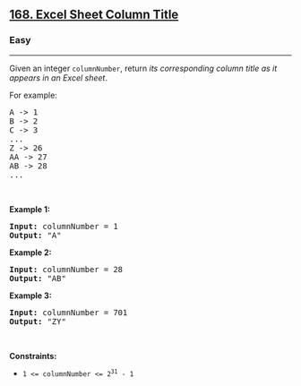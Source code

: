 <h2><a href="https://leetcode.com/problems/excel-sheet-column-title/">168. Excel Sheet Column Title</a></h2><h3>Easy</h3><hr><div data-immersive-translate-walked="bb9cafcd-0378-4062-a433-9712f86faf51"><p data-immersive-translate-walked="bb9cafcd-0378-4062-a433-9712f86faf51" data-immersive-translate-paragraph="1">Given an integer <code data-immersive-translate-walked="bb9cafcd-0378-4062-a433-9712f86faf51">columnNumber</code>, return <em data-immersive-translate-walked="bb9cafcd-0378-4062-a433-9712f86faf51">its corresponding column title as it appears in an Excel sheet</em>.</p>

<p data-immersive-translate-walked="bb9cafcd-0378-4062-a433-9712f86faf51" data-immersive-translate-paragraph="1">For example:</p>

<pre>A -&gt; 1
B -&gt; 2
C -&gt; 3
...
Z -&gt; 26
AA -&gt; 27
AB -&gt; 28 
...
</pre>

<p data-immersive-translate-walked="bb9cafcd-0378-4062-a433-9712f86faf51">&nbsp;</p>
<p data-immersive-translate-walked="bb9cafcd-0378-4062-a433-9712f86faf51"><strong class="example" data-immersive-translate-walked="bb9cafcd-0378-4062-a433-9712f86faf51" data-immersive-translate-paragraph="1">Example 1:</strong></p>

<pre><strong>Input:</strong> columnNumber = 1
<strong>Output:</strong> "A"
</pre>

<p data-immersive-translate-walked="bb9cafcd-0378-4062-a433-9712f86faf51"><strong class="example" data-immersive-translate-walked="bb9cafcd-0378-4062-a433-9712f86faf51" data-immersive-translate-paragraph="1">Example 2:</strong></p>

<pre><strong>Input:</strong> columnNumber = 28
<strong>Output:</strong> "AB"
</pre>

<p data-immersive-translate-walked="bb9cafcd-0378-4062-a433-9712f86faf51"><strong class="example" data-immersive-translate-walked="bb9cafcd-0378-4062-a433-9712f86faf51" data-immersive-translate-paragraph="1">Example 3:</strong></p>

<pre><strong>Input:</strong> columnNumber = 701
<strong>Output:</strong> "ZY"
</pre>

<p data-immersive-translate-walked="bb9cafcd-0378-4062-a433-9712f86faf51">&nbsp;</p>
<p data-immersive-translate-walked="bb9cafcd-0378-4062-a433-9712f86faf51"><strong data-immersive-translate-walked="bb9cafcd-0378-4062-a433-9712f86faf51" data-immersive-translate-paragraph="1">Constraints:</strong></p>

<ul data-immersive-translate-walked="bb9cafcd-0378-4062-a433-9712f86faf51">
	<li data-immersive-translate-walked="bb9cafcd-0378-4062-a433-9712f86faf51"><code data-immersive-translate-walked="bb9cafcd-0378-4062-a433-9712f86faf51">1 &lt;= columnNumber &lt;= 2<sup>31</sup> - 1</code></li>
</ul>
</div>